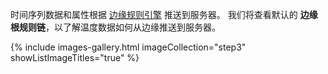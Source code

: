 时间序列数据和属性根据 [边缘规则引擎](/docs/edge/rule-engine/general/) 推送到服务器。
我们将查看默认的 **边缘根规则链**，以了解温度数据如何从边缘推送到服务器。

{% include images-gallery.html imageCollection="step3" showListImageTitles="true" %}